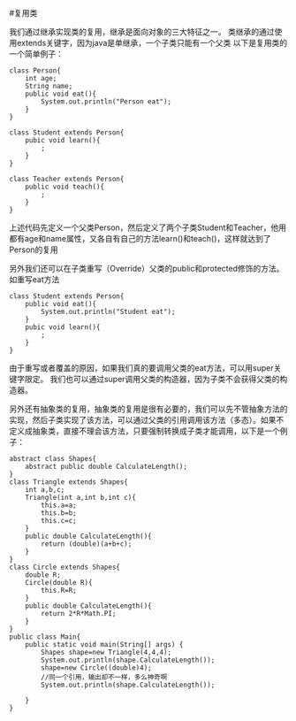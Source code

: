 #复用类

我们通过继承实现类的复用，继承是面向对象的三大特征之一。
类继承的通过使用extends关键字，因为java是单继承，一个子类只能有一个父类
以下是复用类的一个简单例子：

	class Person{
		int age;
		String name;
		public void eat(){
			System.out.println("Person eat");
		}
	}

	class Student extends Person{
		pubic void learn(){
			;
		}
	}

	class Teacher extends Person{
		public void teach(){
			;
		}
	}

上述代码先定义一个父类Person，然后定义了两个子类Student和Teacher，他用都有age和name属性，又各自有自己的方法learn()和teach()，这样就达到了Person的复用

另外我们还可以在子类重写（Override）父类的public和protected修饰的方法。如重写eat方法

	class Student extends Person{
		public void eat(){
			System.out.println("Student eat");
		}
		pubic void learn(){
			;
		}
	}

由于重写或者覆盖的原因，如果我们真的要调用父类的eat方法，可以用super关键字限定。
我们也可以通过super调用父类的构造器，因为子类不会获得父类的构造器。


另外还有抽象类的复用，抽象类的复用是很有必要的，我们可以先不管抽象方法的实现，然后子类实现了该方法，可以通过父类的引用调用该方法（多态）。如果不定义成抽象类，直接不理会该方法，只要强制转换成子类才能调用，以下是一个例子：
	
	abstract class Shapes{
		abstract public double CalculateLength();
	}
	class Triangle extends Shapes{
		int a,b,c;
		Triangle(int a,int b,int c){
			this.a=a;
			this.b=b;
			this.c=c;
		}
		public double CalculateLength(){
			return (double)(a+b+c);
		}
	}
	class Circle extends Shapes{
		double R;
		Circle(double R){
			this.R=R;
		}
		public double CalculateLength(){
			return 2*R*Math.PI;
		}
	}
	public class Main{
		public static void main(String[] args) {
			Shapes shape=new Triangle(4,4,4);
			System.out.println(shape.CalculateLength());
			shape=new Circle((double)4);
			//同一个引用，输出却不一样，多么神奇啊
			System.out.println(shape.CalculateLength());
			
		}
	}